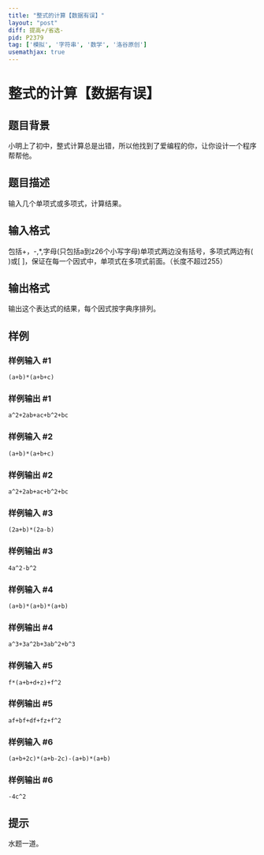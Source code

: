 ```yaml
---
title: "整式的计算【数据有误】"
layout: "post"
diff: 提高+/省选-
pid: P2379
tag: ['模拟', '字符串', '数学', '洛谷原创']
usemathjax: true
---
```


# 整式的计算【数据有误】
## 题目背景

小明上了初中，整式计算总是出错，所以他找到了爱编程的你，让你设计一个程序帮帮他。

## 题目描述

输入几个单项式或多项式，计算结果。

## 输入格式

包括+，-,\*,字母(只包括a到z26个小写字母)单项式两边没有括号，多项式两边有( )或[ ]，保证在每一个因式中，单项式在多项式前面。（长度不超过255）

## 输出格式

输出这个表达式的结果，每个因式按字典序排列。

## 样例

### 样例输入 #1
```
(a+b)*(a+b+c)
```
### 样例输出 #1
```
a^2+2ab+ac+b^2+bc
```
### 样例输入 #2
```
(a+b)*(a+b+c)
```
### 样例输出 #2
```
a^2+2ab+ac+b^2+bc
```
### 样例输入 #3
```
(2a+b)*(2a-b)
```
### 样例输出 #3
```
4a^2-b^2
```
### 样例输入 #4
```
(a+b)*(a+b)*(a+b)
```
### 样例输出 #4
```
a^3+3a^2b+3ab^2+b^3
```
### 样例输入 #5
```
f*(a+b+d+z)+f^2
```
### 样例输出 #5
```
af+bf+df+fz+f^2
```
### 样例输入 #6
```
(a+b+2c)*(a+b-2c)-(a+b)*(a+b)
```
### 样例输出 #6
```
-4c^2
```
## 提示

水题一道。

